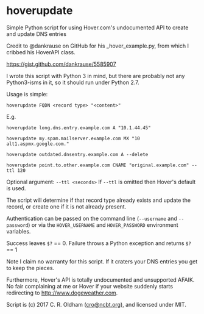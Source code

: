 # hoverupdate
Simple Python script for using Hover.com's undocumented API to create and update DNS entries

Credit to @dankrause on GitHub for his _hover_example.py, from which I cribbed his HoverAPI class.

https://gist.github.com/dankrause/5585907

I wrote this script with Python 3 in mind, but there are probably not any Python3-isms in it, so
it should run under Python 2.7.

Usage is simple:

`hoverupdate FQDN <record type> "<content>"`

E.g.

`hoverupdate long.dns.entry.example.com A "10.1.44.45"`

`hoverupdate my.spam.mailserver.example.com MX "10 alt1.aspmx.google.com."`

`hoverupdate outdated.dnsentry.example.com A --delete`

`hoverupdate point.to.other.example.com CNAME "original.example.com" --ttl 120`


Optional argument: `--ttl <seconds>`  If `--ttl` is omitted then Hover's default is used.

The script will determine if that record type already exists and update the record, or create
one if it is not already present.

Authentication can be passed on the command line (`--username` and `--password`) or via the `HOVER_USERNAME` and `HOVER_PASSWORD`
environment variables.


Success leaves `$?` == 0.  Failure throws a Python exception and returns `$?` == 1

Note I claim no warranty for this script.  If it craters your DNS entries you get to keep the pieces.

Furthermore, Hover's API is totally undocumented and unsupported AFAIK.  No fair complaining at me or Hover if your website suddenly starts redirecting to http://www.dogeweather.com.


Script is (c) 2017 C. R. Oldham (cro@ncbt.org), and licensed under MIT.

